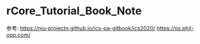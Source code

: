 # rCore_Tutorial_Book_Note

参考:
https://nju-projectn.github.io/ics-pa-gitbook/ics2020/
https://os.phil-opp.com/
